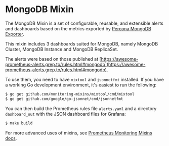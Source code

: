 # MongoDB Mixin

The MongoDB Mixin is a set of configurable, reusable, and extensible alerts and dashboards based on the metrics exported by [Percona MongoDB Exporter](https://github.com/percona/mongodb_exporter).

This mixin includes 3 dashboards suited for MongoDB, namely MongoDB Cluster, MongoDB Instance and MongoDB ReplicaSet.

The alerts were based on those published at [https://awesome-prometheus-alerts.grep.to/rules.html#mongodb](https://awesome-prometheus-alerts.grep.to/rules.html#mongodb).

To use them, you need to have `mixtool` and `jsonnetfmt` installed. If you have a working Go development environment, it's easiest to run the following:

```bash
$ go get github.com/monitoring-mixins/mixtool/cmd/mixtool
$ go get github.com/google/go-jsonnet/cmd/jsonnetfmt
```

You can then build the Prometheus rules file `alerts.yaml` and a directory `dashboard_out` with the JSON dashboard files for Grafana:

```bash
$ make build
```

For more advanced uses of mixins, see [Prometheus Monitoring Mixins docs](https://github.com/monitoring-mixins/docs).
